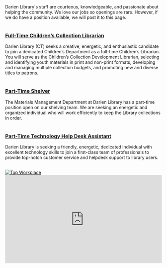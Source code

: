 <div class="row margin-bottom-30">
<div class="col-md-6">
Darien Library's staff are courteous, knowledgeable, and passionate about helping the community. We love our jobs so openings are rare. However, if we do have a position available, we will post it to this page. 
<br />
<br />

### [Full-Time Children’s Collection Librarian](/jobs-childrens-collection "Full-Time Children’s Collection Librarian")
Darien Library (CT) seeks a creative, energetic, and enthusiastic candidate to join a dedicated Children’s Department as a full-time Children’s Librarian. You will serve as the Children’s Collection Development Librarian, selecting and identifying youth materials in print and non-print formats, developing and managing multiple collection budgets, and promoting new and diverse titles to patrons.
<br />
<br />

### [Part-Time Shelver](/jobs-shelver "Part-Time Shelver")
The Materials Management Department at Darien Library has a part-time position open on our shelving team. We are seeking an energetic and organized individual who will work efficiently to keep the Library collections in order. 
<br />
<br />


### [Part-Time Technology Help Desk Assistant](/jobs-help-desk "Part-Time Technology Help Desk Assistant")
Darien Library is seeking a friendly, energetic, dedicated individual with excellent technology skills to join a first-class team of professionals to provide top-notch customer service and helpdesk support to library users. 
<br />
<br />


<div class="row margin-bottom-20">
<div class="col-md-6">
<a href="https://dar.to/2Re2Gd7"><img class="img-responsive" src="/uploads/logos/2018_top_places_to_work_award.jpg" alt="Top Workplace" /></a>
</div>
</div>

</div>
<div class="col-md-6">

<style>.embed-container { position: relative; padding-bottom: 56.25%; height: 0; overflow: hidden; max-width: 100%; } .embed-container iframe, .embed-container object, .embed-container embed { position: absolute; top: 0; left: 0; width: 100%; height: 100%; }</style><div class='embed-container'><iframe src='https://player.vimeo.com/video/168811222' frameborder='0' webkitAllowFullScreen mozallowfullscreen allowFullScreen></iframe></div>

</div>
</div>